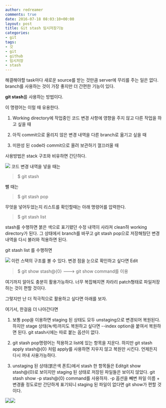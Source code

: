 ```yaml
---
author: redreamer
comments: true
date: 2016-07-18 08:03:10+00:00
layout: post
title: Git stash 임시저장기능
categories:
- git
tags:
- 깃
- git
- github
- 임시저장
- stash
---
```


해결해야할 task마다 새로운 source를 받는 것만큼 server에 무리를 주는 일은 없다. branch를 사용하는 것이 가장 좋지만 더 간편한 기능이 있다.

**git stash**를 사용하는 방법이다.

이 명령어는 이럴 때 유용한다.



	
  1. Working directory에 작업중인 코드 변경 사항에 영향을 주지 않고 다른 작업을 하고 싶을 때

	
  2. 아직 commit으로 올리지 않은 변경 내역을 다른 branch로 옮기고 싶을 때

	
  3. 미완성 된 code라 commit으로 올려 보관하기 껄끄러울 때


사용방법은 stack 구조와 비유하면 간단하다.

[![](http://redreamer.files.wordpress.com/2016/07/wp-1469157007146.png)](http://redreamer.files.wordpress.com/2016/07/wp-1469157007146.png)
코드 변경 내역을 넣을 때는


<blockquote>$ git stash</blockquote>


뺄 때는


<blockquote>$ git stash pop</blockquote>


무엇을 넣어두었는지 리스트를 확인할때는 아래 명령어를 압력한다.


<blockquote>$ git stash list</blockquote>


stash를 수행하면 붉은 색으로 표기됐던 수정 내역이 사라져 clean하 working directory가 된다. 그 상태에서 branch를 바꾸고 git stash pop으로 저장해뒀던 변경 내역을 다시 불러와 적용하면 된다.

git stash list 를 수행하면

[![](http://redreamer.files.wordpress.com/2016/07/wp-1469157214091.png)](http://redreamer.files.wordpress.com/2016/07/wp-1469157214091.png)
이런 스택의 구조를 볼 수 있다. 변경 점을 눈으로 확인하고 싶다면 Edit


<blockquote>$ git show stash@{0}
---> git show command를 이용</blockquote>


여기까지 알아도 충분히 활용가능하다. 너무 복잡해지면 차라리 patch형태로 파일저장하는 것이 편할 것이다.

그렇지만 난 더 적극적으로 활용하고 싶다면 아래를 보자.

여기서, 한걸음 더 나아간다면



	
  1. 보통 pop을 이용하면 staging 된 상태도 모두 unstaging으로 변경되어 복원된다. 하지만 stage 상태(녹색)까지도 복원하고 싶다면 --index option을 붙여서 복원하면 된다. git stash시에는 따로 붙는 옵션이 없다.

	
  2. git stash pop명령어는 적용하고 list에 있는 항목을 지운다. 하지만 git stash apply stash@{0} 처럼 apply를 사용하면 지우지 않고 복원만 시킨다. 언제든지 다시 꺼내 사용가능하다.

	
  3. unstaging 된 상태(붉은색 폰트)에서 stash 한 항목들은 Editgit show stash@{0}로 보이지만 staging 된 상태로 저장된 파일들은 보이지 않았다. git stash show -p stash@{0} command를 사용하자. -p 옵션을 빼변 파일 이름 + 변경줄 정도로만 간단하게 표기되니 staging 된 파일이 없다면 git show가 편할 것이다.


[![](http://redreamer.files.wordpress.com/2016/07/wp-1469157507084.png)](http://redreamer.files.wordpress.com/2016/07/wp-1469157507084.png)[![](http://redreamer.files.wordpress.com/2016/07/wp-1469157480633.png)](http://redreamer.files.wordpress.com/2016/07/wp-1469157480633.png)
